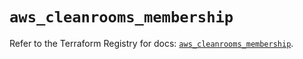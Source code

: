 # `aws_cleanrooms_membership`

Refer to the Terraform Registry for docs: [`aws_cleanrooms_membership`](https://registry.terraform.io/providers/hashicorp/aws/6.2.0/docs/resources/cleanrooms_membership).
